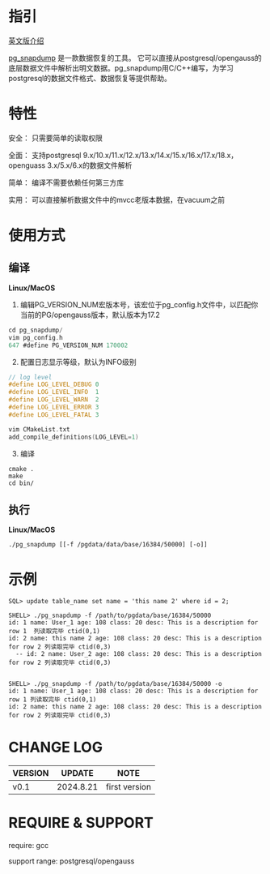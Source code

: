 # 指引

[英文版介绍](https://github.com/baijiu1/pg_snapdump/blob/main/README.md)

[pg_snapdump](https://github.com/baijiu1/pg_snapdump) 是一款数据恢复的工具。 它可以直接从postgresql/opengauss的底层数据文件中解析出明文数据。pg_snapdump用C/C++编写，为学习postgresql的数据文件格式、数据恢复等提供帮助。



# 特性

安全： 只需要简单的读取权限

全面： 支持postgresql 9.x/10.x/11.x/12.x/13.x/14.x/15.x/16.x/17.x/18.x，openguass 3.x/5.x/6.x的数据文件解析

简单： 编译不需要依赖任何第三方库

实用： 可以直接解析数据文件中的mvcc老版本数据，在vacuum之前


# 使用方式

## 编译

**Linux/MacOS**
1. 编辑PG_VERSION_NUM宏版本号，该宏位于pg_config.h文件中，以匹配你当前的PG/opengauss版本，默认版本为17.2
```c
cd pg_snapdump/
vim pg_config.h
647 #define PG_VERSION_NUM 170002
```

2. 配置日志显示等级，默认为INFO级别
```c
// log level
#define LOG_LEVEL_DEBUG 0
#define LOG_LEVEL_INFO  1
#define LOG_LEVEL_WARN  2
#define LOG_LEVEL_ERROR 3
#define LOG_LEVEL_FATAL 3
```

```c
vim CMakeList.txt
add_compile_definitions(LOG_LEVEL=1)
```

3. 编译
```shell
cmake .
make
cd bin/
```

## 执行

**Linux/MacOS**

```shell
./pg_snapdump [[-f /pgdata/data/base/16384/50000] [-o]]
```

# 示例

```shell
SQL> update table_name set name = 'this name 2' where id = 2;

SHELL> ./pg_snapdump -f /path/to/pgdata/base/16384/50000 
id: 1 name: User_1 age: 108 class: 20 desc: This is a description for row 1  列读取完毕 ctid(0,1)
id: 2 name: this name 2 age: 108 class: 20 desc: This is a description for row 2 列读取完毕 ctid(0,3)
  -- id: 2 name: User_2 age: 108 class: 20 desc: This is a description for row 2 列读取完毕 ctid(0,3)


SHELL> ./pg_snapdump -f /path/to/pgdata/base/16384/50000 -o
id: 1 name: User_1 age: 108 class: 20 desc: This is a description for row 1 列读取完毕 ctid(0,1)
id: 2 name: this name 2 age: 108 class: 20 desc: This is a description for row 2 列读取完毕 ctid(0,3)
```


# CHANGE LOG

| VERSION | UPDATE     | NOTE                                     |
| ------- | ---------- | ---------------------------------------- |
| v0.1    | 2024.8.21  | first version                            |





# REQUIRE & SUPPORT

require: gcc

support range: postgresql/opengauss
